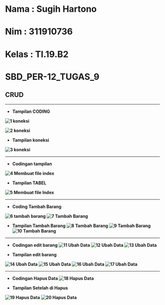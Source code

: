 # Nama : Sugih Hartono
# Nim : 311910736
# Kelas : TI.19.B2
# SBD_PER-12_TUGAS_9

## <b>CRUD<b> ##

<hr>

* <b>Tampilan CODING</b>

![1  koneksi](https://user-images.githubusercontent.com/81239107/121799508-c805a900-cc56-11eb-8a05-872d6aef90cb.JPG)

![2  koneksi](https://user-images.githubusercontent.com/81239107/121799509-c936d600-cc56-11eb-8871-5e8a5cda524e.JPG)

*  <b>Tampilan koneksi </b>

![3  koneksi](https://user-images.githubusercontent.com/81239107/121799510-c9cf6c80-cc56-11eb-8285-92f47a48f503.JPG)

<hr>

* <b> Codingan tampilan</b>

![4  Membuat file index](https://user-images.githubusercontent.com/81239107/121799502-c50ab880-cc56-11eb-95bd-0a5fa72b51ba.JPG)

* <b>Tampilan TABEL</b>

![5  Membuat file Index](https://user-images.githubusercontent.com/81239107/121799506-c76d1280-cc56-11eb-907f-6640f3f9f530.JPG)

<hr>

* <b>Coding Tambah Barang</b>

![6  tambah barang](https://user-images.githubusercontent.com/81239107/121802444-71a06680-cc66-11eb-9201-4c075963236f.JPG)
![7  Tambah Barang](https://user-images.githubusercontent.com/81239107/121802446-7238fd00-cc66-11eb-9744-b0d944342487.JPG)

* <b>Tampilan Tambah Barang</b>
![8  Tambah Barang](https://user-images.githubusercontent.com/81239107/121802449-72d19380-cc66-11eb-9522-680bda14d0cc.JPG)
![9  Tambah Barang](https://user-images.githubusercontent.com/81239107/121802450-749b5700-cc66-11eb-904d-13632f5d2ce6.JPG)
![10  Tambah Barang](https://user-images.githubusercontent.com/81239107/121802451-7533ed80-cc66-11eb-9822-f978d5133cfd.JPG)

<hr>

* <b>Codingan edit barang</b>
![11  Ubah Data](https://user-images.githubusercontent.com/81239107/121802453-76651a80-cc66-11eb-81f2-bf3e090ffaa9.JPG)
![12  Ubah Data](https://user-images.githubusercontent.com/81239107/121802456-78c77480-cc66-11eb-90ee-d6958fe8493a.JPG)
![13  Ubah Data](https://user-images.githubusercontent.com/81239107/121802458-7a913800-cc66-11eb-98f7-b35e5f3a8142.JPG)

* <b>Tampilan edit barang</b>

![14  Ubah Data](https://user-images.githubusercontent.com/81239107/121802460-7b29ce80-cc66-11eb-87b5-8fc77117dc4e.JPG)
![15  Ubah Data](https://user-images.githubusercontent.com/81239107/121802461-7bc26500-cc66-11eb-9344-15e26c980c70.JPG)
![16  Ubah Data](https://user-images.githubusercontent.com/81239107/121802429-69482b80-cc66-11eb-9771-325401edc873.JPG)
![17  Ubah Data](https://user-images.githubusercontent.com/81239107/121802430-6a795880-cc66-11eb-84a7-d4cc9176b3ed.JPG)

<hr>

* <b>Codingan Hapus Data</b>
![18  Hapus Data](https://user-images.githubusercontent.com/81239107/121802432-6baa8580-cc66-11eb-9aef-41071e4aeb26.JPG)

* <b>Tampilan Setelah di Hapus</b>

![19  Hapus Data](https://user-images.githubusercontent.com/81239107/121802434-6baa8580-cc66-11eb-9ae6-7493b92d9b9f.JPG)
![20  Hapus Data](https://user-images.githubusercontent.com/81239107/121802436-6c431c00-cc66-11eb-94ce-47053216f0a1.JPG)
